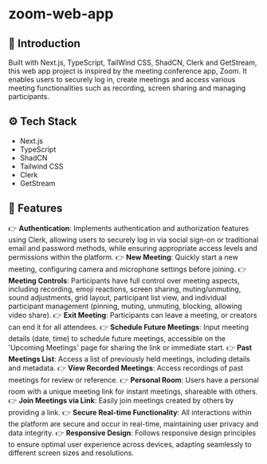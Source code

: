 # zoom-web-app

## <a name="introduction">🤖 Introduction</a>
Built with Next.js, TypeScript, TailWind CSS, ShadCN, Clerk and GetStream, this web app project is inspired by the meeting conference app, Zoom. It enables users to securely log in, create meetings and access various meeting functionalities such as recording, screen sharing and managing participants.

## <a name="tech-stack">⚙️ Tech Stack</a>
- Next.js
- TypeScript
- ShadCN
- Tailwind CSS
- Clerk
- GetStream


## <a name="features">🔋 Features</a>
👉 **Authentication**: Implements authentication and authorization features using Clerk, allowing users to securely log in via social sign-on or traditional email and password methods, while ensuring appropriate access levels and permissions within the platform.
👉 **New Meeting**: Quickly start a new meeting, configuring camera and microphone settings before joining.
👉 **Meeting Controls**: Participants have full control over meeting aspects, including recording, emoji reactions, screen sharing, muting/unmuting, sound adjustments, grid layout, participant list view, and individual participant management (pinning, muting, unmuting, blocking, allowing video share).
👉 **Exit Meeting**: Participants can leave a meeting, or creators can end it for all attendees.
👉 **Schedule Future Meetings**: Input meeting details (date, time) to schedule future meetings, accessible on the 'Upcoming Meetings' page for sharing the link or immediate start.
👉 **Past Meetings List**: Access a list of previously held meetings, including details and metadata.
👉 **View Recorded Meetings**: Access recordings of past meetings for review or reference.
👉 **Personal Room**: Users have a personal room with a unique meeting link for instant meetings, shareable with others.
👉 **Join Meetings via Link**: Easily join meetings created by others by providing a link.
👉 **Secure Real-time Functionality**: All interactions within the platform are secure and occur in real-time, maintaining user privacy and data integrity.
👉 **Responsive Design**: Follows responsive design principles to ensure optimal user experience across devices, adapting seamlessly to different screen sizes and resolutions.
 
